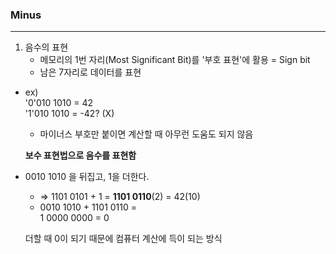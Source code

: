 ### Minus
---
1. 음수의 표현
   - 메모리의 1번 자리(Most Significant Bit)를 '부호 표현'에 활용 = Sign bit
   - 남은 7자리로 데이터를 표현
- ex)   
'0'010 1010 = 42   
'1'010 1010 = -42? (X)
    - 마이너스 부호만 붙이면 계산할 때 아무런 도움도 되지 않음   
  
    **보수 표현법으로 음수를 표현함**
- 0010 1010 을 뒤집고, 1을 더한다.
  - => 1101 0101 + 1 = **1101 0110**(2) = 42(10)
  - 0010 1010 + 1101 0110 =   
  1 0000 0000 = 0

  더할 때 0이 되기 때문에 컴퓨터 계산에 득이 되는 방식